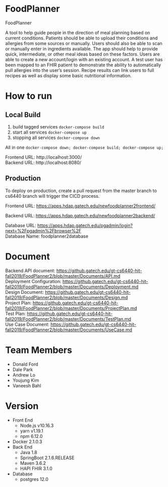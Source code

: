 # FoodPlanner
FoodPlanner

A tool to help guide people in the direction of meal planning based on current conditions. Patients should be able to upload their conditions and allergies from some sources or manually. Users should also be able to scan or manually enter in ingredients available. The app should help to provide quick, intermediate, or other meal ideas based on these factors. Users are able to create a new account/login with an existing account. A test user has been mapped to an FHIR patient to demonstrate the ability to automatically pull allergies into the user’s session. Recipe results can link users to full recipes as well as display some basic nutritional information.

# How to run
## Local Build
1. build tagged services `docker-compose build`
2. start all services `docker-compose up`
3. stopping all services `docker-compose down`

All in one `docker-compose down; docker-compose build; docker-compose up;`

Frontend URL: http://localhost:3000/  
Backend URL: http://localhost:8080/  

## Production
To deploy on production, create a pull request from the master branch to cs6440 branch will trigger the CICD process.

Frontend URL: https://apps.hdap.gatech.edu/newfoodplanner2frontend/  

Backend URL: https://apps.hdap.gatech.edu/newfoodplanner2backend/  

Database URL: https://apps.hdap.gatech.edu/pgadmin/login?next=%2Fpgadmin%2Fbrowser%2F  
Database Name: foodplanner2database  

# Document
Backend API document: https://github.gatech.edu/gt-cs6440-hit-fall2019/FoodPlanner2/blob/master/Documents/API.md  
Deployment Configuration: https://github.gatech.edu/gt-cs6440-hit-fall2019/FoodPlanner2/blob/master/Documents/Deployment.md  
Design Document: https://github.gatech.edu/gt-cs6440-hit-fall2019/FoodPlanner2/blob/master/Documents/Design.md  
Project Plan: https://github.gatech.edu/gt-cs6440-hit-fall2019/FoodPlanner2/blob/master/Documents/ProjectPlan.md  
Test Plan: https://github.gatech.edu/gt-cs6440-hit-fall2019/FoodPlanner2/blob/master/Documents/TestPlan.md  
Use Case Document: https://github.gatech.edu/gt-cs6440-hit-fall2019/FoodPlanner2/blob/master/Documents/UseCase.md  

# Team Members
- Donald Ford  
- Dale Park  
- Andrew Lo  
- Youjung Kim  
- Vaneesh Bahl  

# Version
- Front End
  + Node.js v10.16.3
  + yarn v1.19.1
  + npm 6.12.0
- Docker 2.1.0.3
- Back End
  + Java 1.8
  + SpringBoot 2.1.6.RELEASE
  + Maven 3.6.2
  + HAPI FHIR 3.1.0
- Database
  + postgres 12.0

